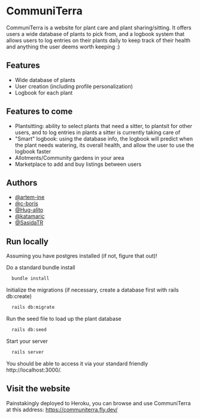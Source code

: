 # CommuniTerra

CommuniTerra is a website for plant care and plant sharing/sitting. It offers users a wide database of plants to pick from, and a logbook system that allows users to log entries on their plants daily to keep track of their health and anything the user deems worth keeping :)

## Features

- Wide database of plants 
- User creation (including profile personalization)
- Logbook for each plant

## Features to come

- Plantsitting: ability to select plants that need a sitter, to plantsit for other users, and to log entries in plants a sitter is currently taking care of
- "Smart" logbook: using the database info, the logbook will predict when the plant needs watering, its overall health, and allow the user to use the logbook faster
- Allotments/Community gardens in your area
- Marketplace to add and buy listings between users

## Authors

- [@artem-ine](https://www.github.com/artem-ine)
- [@c-boris](https://github.com/c-boris)
- [@Hug-alito](https://github.com/Hug-alito)
- [@katamaric](https://www.github.com/katamaric)
- [@SasidaTR](https://github.com/SasidaTR)

## Run locally

Assuming you have postgres installed (if not, figure that out)!

Do a standard bundle install

```bash
  bundle install
```

Initialize the migrations (if necessary, create a database first with rails db:create)

```bash
  rails db:migrate
```

Run the seed file to load up the plant database

```bash
  rails db:seed
```

Start your server

```bash
  rails server
```

You should be able to access it via your standard friendly http://localhost:3000/.

## Visit the website

Painstakingly deployed to Heroku, you can browse and use CommuniTerra at this address: https://communiterra.fly.dev/
